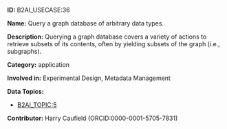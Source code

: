 **ID:** B2AI_USECASE:36

**Name:** Query a graph database of arbitrary data types.

**Description:** Querying a graph database covers a variety of actions to retrieve subsets of its contents, often by yielding subsets of the graph (i.e., subgraphs).

**Category:** application

**Involved in:** Experimental Design, Metadata Management

**Data Topics:**

- [B2AI_TOPIC:5](../topics/Data.markdown)

**Contributor:** Harry Caufield
 (ORCID:0000-0001-5705-7831)

